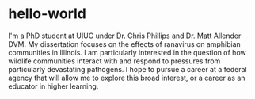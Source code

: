 # hello-world

I'm a PhD student at UIUC under Dr. Chris Phillips and Dr. Matt Allender DVM.
My dissertation focuses on the effects of ranavirus on amphibian communities in Illinois. 
I am particularly interested in the question of how wildlife communities interact with and respond to pressures from particularly devastating pathogens. I hope to pursue a career at a federal agency that will allow me to explore this broad interest, or a career as an educator in higher learning.
